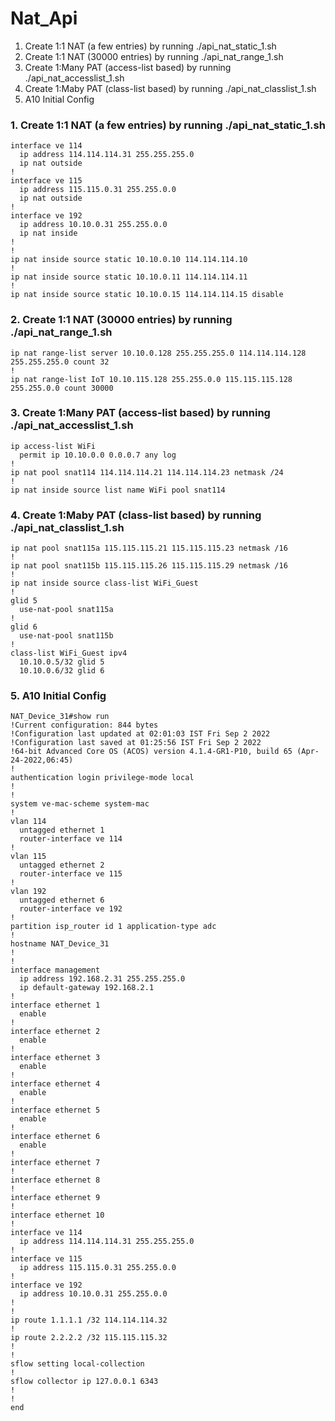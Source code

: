 # Nat_Api
1. Create 1:1 NAT (a few entries) by running ./api_nat_static_1.sh
2. Create 1:1 NAT (30000 entries) by running ./api_nat_range_1.sh
3. Create 1:Many PAT (access-list based) by running ./api_nat_accesslist_1.sh
4. Create 1:Maby PAT (class-list based) by running ./api_nat_classlist_1.sh
5. A10 Initial Config

### 1. Create 1:1 NAT (a few entries) by running ./api_nat_static_1.sh
```
interface ve 114
  ip address 114.114.114.31 255.255.255.0
  ip nat outside
!
interface ve 115
  ip address 115.115.0.31 255.255.0.0
  ip nat outside
!
interface ve 192
  ip address 10.10.0.31 255.255.0.0
  ip nat inside
!
!
ip nat inside source static 10.10.0.10 114.114.114.10
!
ip nat inside source static 10.10.0.11 114.114.114.11
!
ip nat inside source static 10.10.0.15 114.114.114.15 disable
```

### 2. Create 1:1 NAT (30000 entries) by running ./api_nat_range_1.sh
```
ip nat range-list server 10.10.0.128 255.255.255.0 114.114.114.128 255.255.255.0 count 32
!
ip nat range-list IoT 10.10.115.128 255.255.0.0 115.115.115.128 255.255.0.0 count 30000
```

### 3. Create 1:Many PAT (access-list based) by running ./api_nat_accesslist_1.sh
```
ip access-list WiFi
  permit ip 10.10.0.0 0.0.0.7 any log
!
ip nat pool snat114 114.114.114.21 114.114.114.23 netmask /24
!
ip nat inside source list name WiFi pool snat114
```

### 4. Create 1:Maby PAT (class-list based) by running ./api_nat_classlist_1.sh
```
ip nat pool snat115a 115.115.115.21 115.115.115.23 netmask /16
!
ip nat pool snat115b 115.115.115.26 115.115.115.29 netmask /16
!
ip nat inside source class-list WiFi_Guest
!
glid 5
  use-nat-pool snat115a
!
glid 6
  use-nat-pool snat115b
!
class-list WiFi_Guest ipv4
  10.10.0.5/32 glid 5
  10.10.0.6/32 glid 6
```

### 5. A10 Initial Config
```
NAT_Device_31#show run
!Current configuration: 844 bytes
!Configuration last updated at 02:01:03 IST Fri Sep 2 2022
!Configuration last saved at 01:25:56 IST Fri Sep 2 2022
!64-bit Advanced Core OS (ACOS) version 4.1.4-GR1-P10, build 65 (Apr-24-2022,06:45)
!
authentication login privilege-mode local
!
!
system ve-mac-scheme system-mac
!
vlan 114
  untagged ethernet 1
  router-interface ve 114
!
vlan 115
  untagged ethernet 2
  router-interface ve 115
!
vlan 192
  untagged ethernet 6
  router-interface ve 192
!
partition isp_router id 1 application-type adc
!
hostname NAT_Device_31
!
!
interface management
  ip address 192.168.2.31 255.255.255.0
  ip default-gateway 192.168.2.1
!
interface ethernet 1
  enable
!
interface ethernet 2
  enable
!
interface ethernet 3
  enable
!
interface ethernet 4
  enable
!
interface ethernet 5
  enable
!
interface ethernet 6
  enable
!
interface ethernet 7
!
interface ethernet 8
!
interface ethernet 9
!
interface ethernet 10
!
interface ve 114
  ip address 114.114.114.31 255.255.255.0
!
interface ve 115
  ip address 115.115.0.31 255.255.0.0
!
interface ve 192
  ip address 10.10.0.31 255.255.0.0
!
!
ip route 1.1.1.1 /32 114.114.114.32
!
ip route 2.2.2.2 /32 115.115.115.32
!
!
sflow setting local-collection
!
sflow collector ip 127.0.0.1 6343
!
!
end
```
